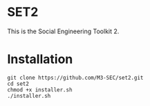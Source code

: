 # SET2
This is the Social Engineering Toolkit 2.

# Installation
```
git clone https://github.com/M3-SEC/set2.git
cd set2
chmod +x installer.sh
./installer.sh
```
